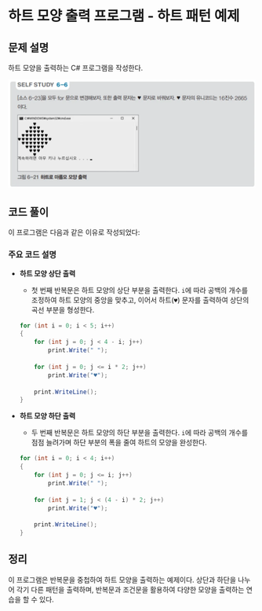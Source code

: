 # 하트 모양 출력 프로그램 - 하트 패턴 예제

## 문제 설명

하트 모양을 출력하는 C# 프로그램을 작성한다.

![alt text](image-3.png)

## 코드 풀이

이 프로그램은 다음과 같은 이유로 작성되었다:

### 주요 코드 설명

- **하트 모양 상단 출력**
  - 첫 번째 반복문은 하트 모양의 상단 부분을 출력한다. `i`에 따라 공백의 개수를 조정하여 하트 모양의 중앙을 맞추고, 이어서 하트(`♥`) 문자를 출력하여 상단의 곡선 부분을 형성한다.

  ```csharp
  for (int i = 0; i < 5; i++)
  {
      for (int j = 0; j < 4 - i; j++)
          print.Write(" ");

      for (int j = 0; j <= i * 2; j++)
          print.Write("♥");

      print.WriteLine();
  }
  ```

- **하트 모양 하단 출력**
  - 두 번째 반복문은 하트 모양의 하단 부분을 출력한다. `i`에 따라 공백의 개수를 점점 늘려가며 하단 부분의 폭을 줄여 하트의 모양을 완성한다.

  ```csharp
  for (int i = 0; i < 4; i++)
  {
      for (int j = 0; j <= i; j++)
          print.Write(" ");

      for (int j = 1; j < (4 - i) * 2; j++)
          print.Write("♥");

      print.WriteLine();
  }
  ```

## 정리

이 프로그램은 반복문을 중첩하여 하트 모양을 출력하는 예제이다. 상단과 하단을 나누어 각기 다른 패턴을 출력하며, 반복문과 조건문을 활용하여 다양한 모양을 출력하는 연습을 할 수 있다.